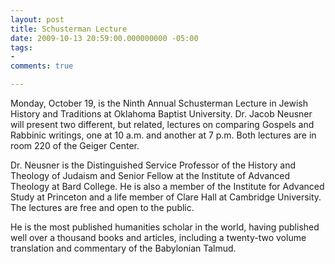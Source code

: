 ```yaml
---
layout: post
title: Schusterman Lecture
date: 2009-10-13 20:59:00.000000000 -05:00
tags:
- 
comments: true

---
```

<p>Monday, October 19, is the Ninth Annual Schusterman Lecture in Jewish History and Traditions at Oklahoma Baptist University. Dr. Jacob Neusner will present two different, but related, lectures on comparing Gospels and Rabbinic writings, one at 10 a.m. and another at 7 p.m. Both lectures are in room 220 of the Geiger Center.</p>
<p>Dr. Neusner is the Distinguished Service Professor of the History and Theology of Judaism and Senior Fellow at the Institute of Advanced Theology at Bard College. He is also a member of the Institute for Advanced Study at Princeton and a life member of Clare Hall at Cambridge University. The lectures are free and open to the public.</p>
<p>He is the most published humanities scholar in the world, having published well over a thousand books and articles, including a twenty-two volume translation and commentary of the Babylonian Talmud.</p>
